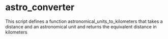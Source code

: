 # astro_converter
This script defines a function astronomical_units_to_kilometers that takes a distance and an astronomical unit and returns the equivalent distance in kilometers
